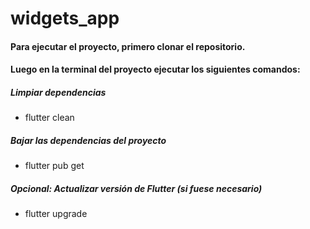 # widgets_app

#### Para ejecutar el proyecto, primero clonar el repositorio.
#### Luego en la terminal del proyecto ejecutar los siguientes comandos:

##### Limpiar dependencias
- flutter clean

##### Bajar las dependencias del proyecto
- flutter pub get

##### Opcional: Actualizar versión de Flutter (si fuese necesario)
- flutter upgrade
